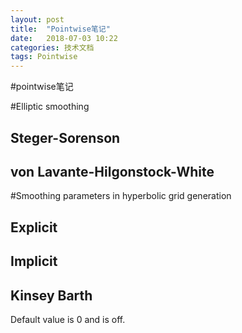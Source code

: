 ```yaml
---
layout: post
title:  "Pointwise笔记"
date:   2018-07-03 10:22
categories: 技术文档
tags: Pointwise
---
```


#pointwise笔记

#Elliptic smoothing

## Steger-Sorenson

## von Lavante-Hilgonstock-White

#Smoothing parameters in hyperbolic grid generation

## Explicit

## Implicit

## Kinsey Barth
Default value is 0 and is off. 

